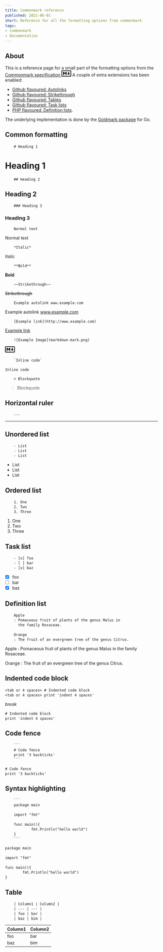 ```yaml
---
title: Commonmark reference
published: 2021-06-01
short: Reference for all the formatting options from commonmark
tags:
- commonmark
- documentation
---
```


## About

This is a reference page for a small part of the formatting options from the [Commonmark specification ![Markdown](markdown-mark.png)](https://commonmark.org/)
A couple of extra extensions has been enabled:

- [Github flavoured: Autolinks](https://github.github.com/gfm/#autolinks-extension-)
- [Github flavoured: Strikethrough](https://github.github.com/gfm/#strikethrough-extension-)
- [Github flavoured: Tables](https://github.github.com/gfm/#tables-extension-)
- [Github flavoured: Task lists](https://github.github.com/gfm/#task-list-items-extension-)
- [PHP flavoured: Definition lists](https://michelf.ca/projects/php-markdown/extra/#def-list).

The underlying implementation is done by the [Goldmark package](https://github.com/yuin/goldmark) for Go.

## Common formatting

        # Heading 1
# Heading 1

        ## Heading 2
## Heading 2

        ### Heading 3
### Heading 3

        Normal text
Normal text

        *Italic*
*Italic*

        **Bold**
**Bold**

        ~~Strikethrough~~
~~Strikethrough~~

        Example autolink www.example.com
Example autolink www.example.com

        [Example link](http://www.example.com)
[Example link](http://www.example.com)

        ![Example Image](markdown-mark.png)
![Example image](markdown-mark.png)

        `Inline code`
`Inline code`

        > Blockquote
> Blockquote

## Horizontal ruler
        ---
---

## Unordered list

        - List
        - List
        - List

- List
- List
- List

## Ordered list

        1. One
        2. Two
        3. Three

1. One
2. Two
3. Three

## Task list

        - [x] foo
        - [ ] bar
        - [x] baz

- [x] foo
- [ ] bar
- [x] baz

## Definition list

        Apple
        : Pomaceous fruit of plants of the genus Malus in
          the family Rosaceae.

        Orange
        : The fruit of an evergreen tree of the genus Citrus.

Apple
: Pomaceous fruit of plants of the genus Malus in
  the family Rosaceae.

Orange
: The fruit of an evergreen tree of the genus Citrus.

## Indented code block
    <tab or 4 spaces> # Indented code block
    <tab or 4 spaces> print 'indent 4 spaces'

*break*

    # Indented code block
    print 'indent 4 spaces'

## Code fence

        ```
        # Code fence
        print '3 backticks'
        ```

```
# Code fence
print '3 backticks'
```

## Syntax highlighting

        ```
        package main

        import "fmt"

        func main(){
                fmt.Println("hello world")
        }
        ```

```
package main

import "fmt"

func main(){
        fmt.Println("hello world")
}
```

## Table

        | Column1 | Column2 |
        | --- | --- |
        | foo | bar |
        | baz | bim |

| Column1 | Column2 |
| --- | --- |
| foo | bar |
| baz | bim |

